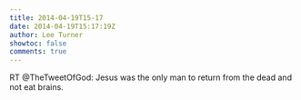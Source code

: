 ```yaml
---
title: 2014-04-19T15-17
date: 2014-04-19T15:17:19Z
author: Lee Turner
showtoc: false
comments: true
---
```


RT @TheTweetOfGod: Jesus was the only man to return from the dead and not eat brains.

